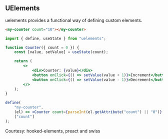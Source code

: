 ## UElements

uelements provides a functional way of defining custom elements.

```html
<my-counter count="10"></my-counter>
```

```jsx
import { define, useState } from "uelements";

function Counter({ count = 0 }) {
	const [value, setValue] = useState(count);

	return (
		<>
			<div>Counter: {value}</div>
			<button onClick={() => setValue(value + 1)}>Increment</button>
			<button onClick={() => setValue(value - 1)}>Decrement</button>
		</>
	);
}

define(
	"my-counter",
	(el) => <Counter count={parseInt(el.getAttribute("count") || "0")} />,
	["count"]
);
```

Courtesy: hooked-elements, preact and swiss
